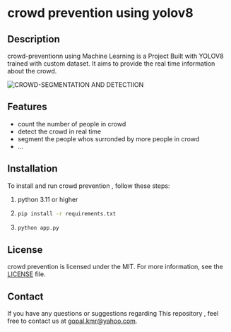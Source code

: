 # crowd prevention using yolov8

## Description

crowd-preventionn using Machine Learning is a Project Built with YOLOV8 trained with custom dataset. It aims to provide the real time information about the crowd.

![CROWD-SEGMENTATION AND DETECTIION](images/crowd-prev-git-readme.gif)

## Features

- count the number of people in crowd
- detect the crowd in real time
- segment the people whos surronded by more people in crowd
- ...

## Installation

To install and run crowd prevention , follow these steps:

1. python 3.11 or higher
2. ```bash
   pip install -r requirements.txt
   ```
3. ```bash
   python app.py
   ```






## License

crowd prevention is licensed under the MIT. For more information, see the [LICENSE](link-to-license-file) file.

## Contact

If you have any questions or suggestions regarding This repository , feel free to contact us at gopal.kmr@yahoo.com.
